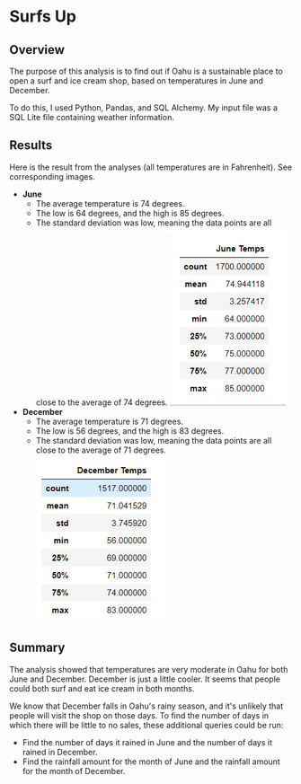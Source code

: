 # Surfs Up

## Overview
The purpose of this analysis is to find out if Oahu is a sustainable place to open a surf and ice cream shop, based on temperatures in June and December. 

To do this, I used Python, Pandas, and SQL Alchemy. My input file was a SQL Lite file containing weather information.
## Results
Here is the result from the analyses (all temperatures are in Fahrenheit). See corresponding images.
- **June**
  - The average temperature is 74 degrees.
  - The low is 64 degrees, and the high is 85 degrees.
  - The standard deviation was low, meaning the data points are all close to the average of 74 degrees.
![](./Resources/June_Temps.png)  
- **December**
  - The average temperature is 71 degrees.
  - The low is 56 degrees, and the high is 83 degrees.
  - The standard deviation was low, meaning the data points are all close to the average of 71 degrees.
![](./Resources/December_Temps.png)  

## Summary
The analysis showed that temperatures are very moderate in Oahu for both June and December. December is just a little cooler. It seems that people could both surf and eat ice cream in both months. 

We know that December falls in Oahu's rainy season, and it's unlikely that people will visit the shop on those days. To find the number of days in which there will be little to no sales, these additional queries could be run:
- Find the number of days it rained in June and the number of days it rained in December.
- Find the rainfall amount for the month of June and the rainfall amount for the month of December.



